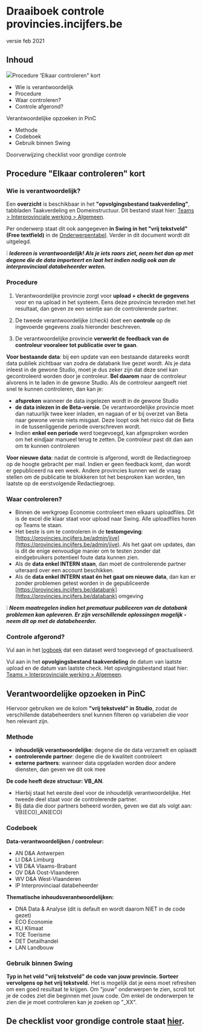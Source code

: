 
# Draaiboek controle provincies.incijfers.be

versie feb 2021

## Inhoud

![](RackMultipart20210428-4-22qu8e_html_babe4c2c4e607169.jpg)Procedure &#39;Elkaar controleren&quot; kort

- Wie is verantwoordelijk
- Procedure
- Waar controleren?
- Controle afgerond?

Verantwoordelijke opzoeken in PinC

- Methode
- Codeboek
- Gebruik binnen Swing

Doorverwijzing checklist voor grondige controle

## Procedure &quot;Elkaar controleren&quot; kort

### Wie is verantwoordelijk?

Een **overzicht** is beschikbaar in het **&quot;opvolgingsbestand taakverdeling&quot;**, tabbladen Taakverdeling en Domeinstructuur. Dit bestand staat hier: [Teams > Interprovinciale werking > Algemeen](https://teams.microsoft.com/l/file/42D8BF76-DF8F-4518-8606-C57E70B64310?tenantId=abeeed50-ea7b-4008-b0e5-d27f624bf85e&amp;fileType=xlsx&amp;objectUrl=https%3A%2F%2Fvlbr.sharepoint.com%2Fteams%2FDA-Interprovincialewerking%2FGedeelde%20documenten%2FGeneral%2FOpvolgingsbestand%20taakverdeling.xlsx&amp;baseUrl=https%3A%2F%2Fvlbr.sharepoint.com%2Fteams%2FDA-Interprovincialewerking&amp;serviceName=teams&amp;threadId=19:c4098e9ac4e540f99d6f626ed467eaa0@thread.tacv2&amp;groupId=affb505a-9c02-40a9-a491-9b2e3ac774a6).

Per onderwerp staat dit ook aangegeven **in Swing in het &quot;vrij tekstveld&quot; (Free textfield)** in de [Onderwerpentabel](https://provincies.incijfers.be/Admin/Studio/Table?tableName=Variable). Verder in dit document wordt dit uitgelegd.

❕ ***Iedereen is verantwoordelijk! Als je iets raars ziet, neem het dan op met degene die de data importeert en laat het indien nodig ook aan de interprovinciaal databeheerder weten.***

### Procedure

1. Verantwoordelijke provincie zorgt voor **upload + checkt de gegevens** voor en na upload in het systeem. Eens deze provincie tevreden met het resultaat, dan geven ze een seintje aan de controlerende partner.

2. De tweede verantwoordelijke (check) doet een **controle** op de ingevoerde gegevens zoals hieronder beschreven.

3. De verantwoordelijke provincie **verwerkt de feedback van de controleur vooraleer tot publicatie over te gaan**.

**Voor bestaande data**: bij een update van een bestaande datareeks wordt data publiek zichtbaar van zodra de databank live gezet wordt. Als je data inleest in de gewone Studio, moet je dus zeker zijn dat deze snel kan gecontroleerd worden door je controleur. **Bel daarom** naar de controleur alvorens in te laden in de gewone Studio. Als de controleur aangeeft niet snel te kunnen controleren, dan kan je:

- **afspreken** wanneer de data ingelezen wordt in de gewone Studio
- **de data inlezen in de Beta-versie**. De verantwoordelijke provincie moet dan natuurlijk twee keer inladen, en nagaan of er bij overzet van Beta naar gewone versie niets misgaat. Deze loopt ook het risico dat de Beta in de tussenliggende periode overschreven wordt.
- Indien **enkel een periode** werd toegevoegd, kan afgesproken worden om het eindjaar manueel terug te zetten. De controleur past dit dan aan om te kunnen controleren

**Voor nieuwe data**: nadat de controle is afgerond, wordt de Redactiegroep op de hoogte gebracht per mail. Indien er geen feedback komt, dan wordt er gepubliceerd na een week. Andere provincies kunnen wel de vraag stellen om de publicatie te blokkeren tot het besproken kan worden, ten laatste op de eerstvolgende Redactiegroep.

### Waar controleren?

- Binnen de werkgroep Economie controleert men elkaars uploadfiles. Dit is de excel die klaar staat voor upload naar Swing. Alle uploadfiles horen op Teams te staan.
- Het beste is om te controleren in de **testomgeving**: [https://provincies.incijfers.be/admin/jive](https://provincies.incijfers.be/admin/jive). Als het gaat om updates, dan is dit de enige eenvoudige manier om te testen zonder dat eindgebruikers potentieel foute data kunnen zien.
- Als de **data enkel INTERN staan**, dan moet de controlerende partner uiteraard over een account beschikken.
- Als de **data enkel INTERN staat én het gaat om nieuwe data**, dan kan er zonder problemen getest worden in de gepubliceerde [https://provincies.incijfers.be/databank](https://provincies.incijfers.be/databank) omgeving

❕ ***Neem maatregelen indien het prematuur publiceren van de databank problemen kan opleveren. Er zijn verschillende oplossingen mogelijk - neem dit op met de databeheerder.***

### Controle afgerond?

Vul aan in het [logboek](https://provincies.incijfers.be/admin/jive/Report/Edit/logboek) dat een dataset werd toegevoegd of geactualiseerd.

Vul aan in het **opvolgingsbestand taakverdeling** de datum van laatste upload en de datum van laatste check. Het opvolgingsbestand staat hier: [Teams > Interprovinciale werking > Algemeen](https://teams.microsoft.com/l/file/42D8BF76-DF8F-4518-8606-C57E70B64310?tenantId=abeeed50-ea7b-4008-b0e5-d27f624bf85e&amp;fileType=xlsx&amp;objectUrl=https%3A%2F%2Fvlbr.sharepoint.com%2Fteams%2FDA-Interprovincialewerking%2FGedeelde%20documenten%2FGeneral%2FOpvolgingsbestand%20taakverdeling.xlsx&amp;baseUrl=https%3A%2F%2Fvlbr.sharepoint.com%2Fteams%2FDA-Interprovincialewerking&amp;serviceName=teams&amp;threadId=19:c4098e9ac4e540f99d6f626ed467eaa0@thread.tacv2&amp;groupId=affb505a-9c02-40a9-a491-9b2e3ac774a6).

## Verantwoordelijke opzoeken in PinC

Hiervoor gebruiken we de kolom **&quot;vrij tekstveld&quot; in Studio**, zodat de verschillende databeheerders snel kunnen filteren op variabelen die voor hen relevant zijn.

### Methode

- **inhoudelijk verantwoordelijke**: degene die de data verzamelt en oplaadt
- **controlerende partner**: degene die de kwaliteit controleert
- **externe partners**: wanneer data opgeladen worden door andere diensten, dan geven we dit ook mee

**De code heeft deze structuur: VB\_AN**. 
- Hierbij staat het eerste deel voor de inhoudelijk verantwoordelijke. Het tweede deel staat voor de controlerende partner.
- Bij data die door partners beheerd worden, geven we dat als volgt aan: VB(ECO)\_AN(ECO)

### Codeboek

**Data-verantwoordelijken / controleur:**

- AN D&amp;A Antwerpen
- LI D&amp;A Limburg
- VB D&amp;A Vlaams-Brabant
- OV D&amp;A Oost-Vlaanderen
- WV D&amp;A West-Vlaanderen
- IP Interprovinciaal databeheerder

**Thematische inhoudsverantwoordelijken:**

- DNA Data &amp; Analyse (dit is default en wordt daarom NIET in de code gezet)
- ECO Economie
- KLI Klimaat
- TOE Toerisme
- DET Detailhandel
- LAN Landbouw


### Gebruik binnen Swing

**Typ in het veld &quot;vrij tekstveld&quot; de code van jouw provincie. Sorteer vervolgens op het vrij tekstveld.** Het is mogelijk dat je eens moet refreshen om een goed resultaat te krijgen. Om &quot;jouw&quot; onderwerpen te zien, scroll tot je de codes ziet die beginnen met jouw code. Om enkel de onderwerpen te zien die je moet controleren kan je zoeken op &quot;\_XX&quot;.

## De checklist voor grondige controle staat [hier](https://github.com/provinciesincijfers/JiveDocumentation/blob/master/09.%20Controle/Checklist%20grondige%20controle%20databank.docx).
